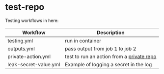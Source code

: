 # test-repo

Testing workflows in here:

|Workflow|Description|
|---|---|
|testing.yml|run in container|
|outputs.yml|pass output from job 1 to job 2|
|private-action.yml|test to run an action from a [private repo](https://github.com/rajbos/private-action-test)|
|leak-secret-value.yml|Example of logging a secret in the log|


